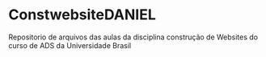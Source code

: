 # ConstwebsiteDANIEL
Repositorio de arquivos das aulas da disciplina construção de Websites do curso de ADS da Universidade Brasil
